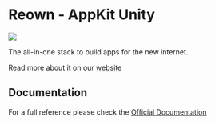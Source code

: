 # Reown - AppKit Unity

<img src="https://reown-docs.vercel.app/reown/appkit-logo.svg">

The all-in-one stack to build apps for the new internet.

Read more about it on our [website](https://reown.com/appkit)

## Documentation

For a full reference please check the [Official Documentation](https://docs.reown.com/appkit/unity/core/installation)
